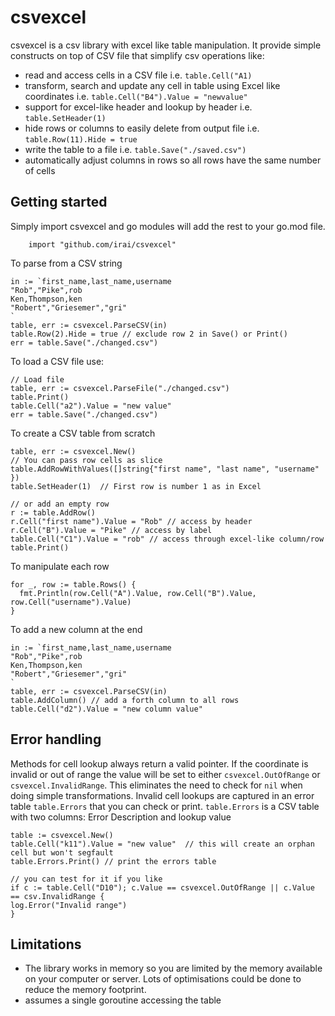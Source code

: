 
# csvexcel
csvexcel is a csv library with excel like table manipulation. It provide simple constructs on top of CSV file that 
simplify csv operations like:
- read and access cells in a CSV file i.e. `table.Cell("A1)`
- transform, search and update any cell in table using Excel like coordinates i.e. `table.Cell("B4").Value = "newvalue"`
- support for excel-like header and lookup by header i.e. `table.SetHeader(1)`
- hide rows or columns to easily delete from output file i.e. `table.Row(11).Hide = true`
- write the table to a file i.e. `table.Save("./saved.csv")`
- automatically adjust columns in rows so all rows have the same number of cells

## Getting started
Simply import csvexcel and go modules will add the rest to your go.mod file.
```golang
	import "github.com/irai/csvexcel"
```

To parse from a CSV string
```
in := `first_name,last_name,username
"Rob","Pike",rob
Ken,Thompson,ken
"Robert","Griesemer","gri"
`
table, err := csvexcel.ParseCSV(in)
table.Row(2).Hide = true // exclude row 2 in Save() or Print()
err = table.Save("./changed.csv")
```

To load a CSV file use:
```golang
// Load file
table, err := csvexcel.ParseFile("./changed.csv")
table.Print()
table.Cell("a2").Value = "new value"
err = table.Save("./changed.csv")
```

To create a CSV table from scratch
```
table, err := csvexcel.New()
// You can pass row cells as slice
table.AddRowWithValues([]string{"first name", "last name", "username" })
table.SetHeader(1)  // First row is number 1 as in Excel

// or add an empty row
r := table.AddRow()
r.Cell("first name").Value = "Rob" // access by header
r.Cell("B").Value = "Pike" // access by label
table.Cell("C1").Value = "rob" // access through excel-like column/row
table.Print()
```

To manipulate each row
```golang
for _, row := table.Rows() {
  fmt.Println(row.Cell("A").Value, row.Cell("B").Value, row.Cell("username").Value)
}
```

To add a new column at the end
```golang
in := `first_name,last_name,username
"Rob","Pike",rob
Ken,Thompson,ken
"Robert","Griesemer","gri"
`
table, err := csvexcel.ParseCSV(in)
table.AddColumn() // add a forth column to all rows
table.Cell("d2").Value = "new column value"
```

## Error handling
Methods for cell lookup always return a valid pointer. If the coordinate is invalid or out of range the 
value will be set to either `csvexcel.OutOfRange` or `csvexcel.InvalidRange`. This eliminates the need to check for `nil` when doing simple transformations. 
Invalid cell lookups are captured in an error table `table.Errors` that you can check or print. 
`table.Errors` is a CSV table with two columns: Error Description and lookup value

```golang
table := csvexcel.New()
table.Cell("k11").Value = "new value"  // this will create an orphan cell but won't segfault
table.Errors.Print() // print the errors table

// you can test for it if you like
if c := table.Cell("D10"); c.Value == csvexcel.OutOfRange || c.Value == csv.InvalidRange {
log.Error("Invalid range")
}
```

## Limitations
* The library works in memory so you are limited by the memory available on your computer or server. Lots of optimisations could be done to reduce the memory footprint.
* assumes a single goroutine accessing the table
